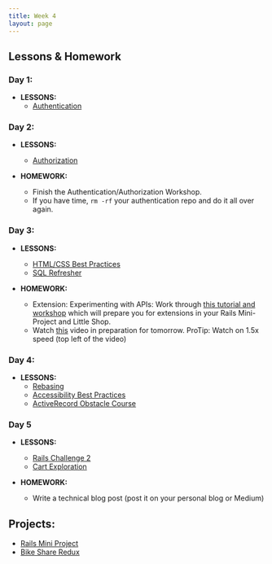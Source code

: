 ```yaml
---
title: Week 4
layout: page
---
```


## Lessons & Homework

### Day 1:

* **LESSONS:**
  - [Authentication](../lessons/authentication)

### Day 2:

* **LESSONS:**
  - [Authorization](../lessons/authorization)

* **HOMEWORK:**
  - Finish the Authentication/Authorization Workshop.
  - If you have time, `rm -rf` your authentication repo and do it all over again.

### Day 3:

* **LESSONS:**
  - [HTML/CSS Best Practices](../lessons/html_css_best_practices)
  - [SQL Refresher](../lessons/sql_refresher)

* **HOMEWORK:**
  - Extension: Experimenting with APIs: Work through [this tutorial and workshop](../misc/exploring_apis_workshop) which will prepare you for extensions in your Rails Mini-Project and Little Shop.
  - Watch [this](https://vimeo.com/135210007) video in preparation for tomorrow. ProTip: Watch on 1.5x speed (top left of the video)

### Day 4:

* **LESSONS:**
  - [Rebasing](../lessons/intro_to_rebasing)
  - [Accessibility Best Practices](../lessons/accessibility_best_practices)
  - [ActiveRecord Obstacle Course](../misc/active_record_obstacle_course)


### Day 5

* **LESSONS:**
  - [Rails Challenge 2](https://github.com/turingschool-examples/rails_challenge_2)
  - [Cart Exploration](../misc/cart_exploration)

* **HOMEWORK:**
  - Write a technical blog post (post it on your personal blog or Medium)

## Projects:

* [Rails Mini Project](../projects/mini-project)
* [Bike Share Redux](../projects/bike-share-redux)
